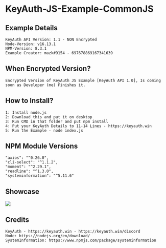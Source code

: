 # KeyAuth-JS-Example-CommonJS

## **Example Details**
```
KeyAuth API Version: 1.1 - NON Encrypted
Node-Version: v16.13.1
NPM-Version: 8.3.1
Example Creator: mazk#9154 - 697678869167341639
```

## **When Encrypted Version?**
```
Encrypted Version of KeyAuth JS Example [KeyAuth API 1.0], Is coming soon as Developer (me) Finishes it.
```

## **How to Install?**
```
1: Install node.js
2: Download this and put it on desktop
3: Run CMD in that folder and put npm install
4: Put your KeyAuth Details to 11-14 Lines - https://keyauth.win
5: Run the Example - node index.js
```

## **NPM Module Versions**
```
"axios": "^0.26.0",
"cli-select": "^1.1.2",
"moment": "^2.29.1",
"readline": "^1.3.0",
"systeminformation": "^5.11.6"
```

## Showcase
[![](https://i.imgur.com/NVGyLVM.png)](https://streamable.com/bo2m20)


## **Credits** 
```
KeyAuth - https://keyauth.win - https://keyauth.win/discord
Node: https://nodejs.org/en/download/
SystemInformation: https://www.npmjs.com/package/systeminformation
```
